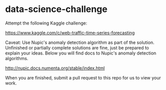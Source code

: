 # data-science-challenge

Attempt the following Kaggle challenge:

https://www.kaggle.com/c/web-traffic-time-series-forecasting

Caveat: Use Nupic's anomaly detection algorithm as part of the solution. Unfinished or partially complete solutions are fine, just be prepared to explain your ideas. Below you will find docs to Nupic's anomaly detection algorithms. 

http://nupic.docs.numenta.org/stable/index.html

When you are finished, submit a pull request to this repo for us to view your work. 

